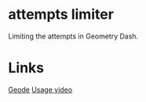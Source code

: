 # attempts limiter

Limiting the attempts in Geometry Dash.

# Links
[Geode](https://geode-sdk.org/)
[Usage video](https://www.youtube.com/watch?v=jaOiHMZs0z0&ab_channel=%D0%93%D0%94-%D0%9A%D0%BB%D0%B8%D0%BF%D1%8B)

